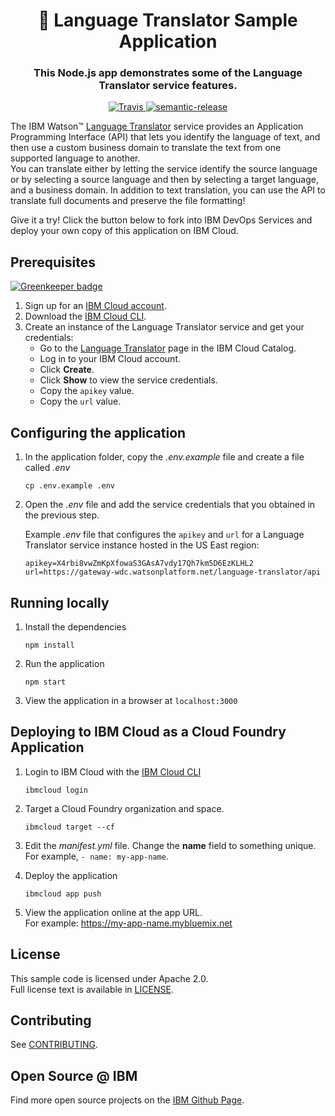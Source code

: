 <h1 align="center" style="border-bottom: none;">🚀 Language Translator Sample Application</h1>
<h3 align="center">This Node.js app demonstrates some of the Language Translator service features.
</h3>
<p align="center">
  <a href="http://travis-ci.org/watson-developer-cloud/language-translator-nodejs">
    <img alt="Travis" src="https://travis-ci.org/watson-developer-cloud/language-translator-nodejs.svg?branch=master">
  </a>
  <a href="#badge">
    <img alt="semantic-release" src="https://img.shields.io/badge/%20%20%F0%9F%93%A6%F0%9F%9A%80-semantic--release-e10079.svg">
  </a>
</p>
</p>

  The IBM Watson&trade; [Language Translator][service_url] service provides an Application Programming Interface (API) that lets you identify the language of text, and then use a custom business domain to translate the text from one supported language to another.  
  You can translate either by letting the service identify the source language or by selecting a source language and then by selecting a target language, and a business domain. In addition to text translation, you can use the API to translate full documents and preserve the file formatting!


Give it a try! Click the button below to fork into IBM DevOps Services and deploy your own copy of this application on IBM Cloud.


## Prerequisites

[![Greenkeeper badge](https://badges.greenkeeper.io/watson-developer-cloud/language-translator-nodejs.svg)](https://greenkeeper.io/)

1. Sign up for an [IBM Cloud account](https://cloud.ibm.com/registration/).
1. Download the [IBM Cloud CLI](https://cloud.ibm.com/docs/cli/index.html#overview).
1. Create an instance of the Language Translator service and get your credentials:
    - Go to the [Language Translator](https://cloud.ibm.com/catalog/services/language-translator) page in the IBM Cloud Catalog.
    - Log in to your IBM Cloud account.
    - Click **Create**.
    - Click **Show** to view the service credentials.
    - Copy the `apikey` value.
    - Copy the `url` value.

## Configuring the application

1. In the application folder, copy the *.env.example* file and create a file called *.env*

    ```
    cp .env.example .env
    ```

2. Open the *.env* file and add the service credentials that you obtained in the previous step.

    Example *.env* file that configures the `apikey` and `url` for a Language Translator service instance hosted in the US East region:

    ```
    apikey=X4rbi8vwZmKpXfowaS3GAsA7vdy17Qh7km5D6EzKLHL2
    url=https://gateway-wdc.watsonplatform.net/language-translator/api
    ```

## Running locally

1. Install the dependencies

    ```
    npm install
    ```

1. Run the application

    ```
    npm start
    ```

1. View the application in a browser at `localhost:3000`

## Deploying to IBM Cloud as a Cloud Foundry Application

1. Login to IBM Cloud with the [IBM Cloud CLI](https://cloud.ibm.com/docs/cli/index.html#overview)

    ```
    ibmcloud login
    ```

1. Target a Cloud Foundry organization and space.

    ```
    ibmcloud target --cf
    ```

1. Edit the *manifest.yml* file. Change the **name** field to something unique.  
  For example, `- name: my-app-name`.
1. Deploy the application

    ```
    ibmcloud app push
    ```

1. View the application online at the app URL.  
For example: https://my-app-name.mybluemix.net


## License

This sample code is licensed under Apache 2.0.  
Full license text is available in [LICENSE](LICENSE).

## Contributing

See [CONTRIBUTING](CONTRIBUTING.md).

## Open Source @ IBM

Find more open source projects on the
[IBM Github Page](http://ibm.github.io/).

[service_url]: https://www.ibm.com/watson/services/language-translator/
[docs]: https://cloud.ibm.com/docs/services/language-translator?topic=language-translator-about#about
